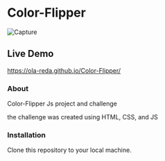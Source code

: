 # Color-Flipper

![Capture](https://github.com/Ola-Reda/Color-Flipper/assets/78170370/dd81307a-3ce1-46e9-a014-9a9d24793359)

## Live Demo

https://ola-reda.github.io/Color-Flipper/

### About

Color-Flipper Js project and challenge

the challenge was created using HTML, CSS, and JS

### Installation

Clone this repository to your local machine.
